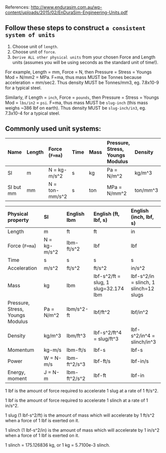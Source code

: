 References: http://www.endurasim.com.au/wp-content/uploads/2015/02/EnDuraSim-Engineering-Units.pdf

## Follow these steps to construct `a consistent system of units`

1. Choose unit of `length`.
2. Choose unit of `force`.
3. `Derive ALL other physical units` from your chosen Force and Length units (assumes you will be using seconds as the standard unit of time!).

For example, Length = mm, Force = N, then Pressure = Stress = Youngs Mod = N/mm2 = MPa. F=ma, thus mass MUST be Tonnes because acceleration = mm/sec2. Thus density MUST be Tonnes/mm3, eg. 7.8x10-9 for a typical steel.

Similarly, if Length = `inch`, Force = `pounds`, then Pressure = Stress = Youngs Mod = `lbs/in2` = `psi`. F=ma, thus mass MUST be `slug-inch` (this mass weighs ~386 lbf on earth). Thus density MUST be `slug-inch/in3`, eg. 7.3x10-4 for a typical steel.



## Commonly used unit systems:

| Name           | Length | Force (`F=ma`) | Time | Mass | Pressure, Stress, Youngs Modulus | Density | Power |
|:----           |:-------|:---------------|:-----|:-----|:---------------------------------|:------- |:------|
| SI             | m      | N = kg-m/s^2   | s    | kg   | Pa = N/m^2                       | kg/m^3  | Watt=Nm |
| SI but mm      | mm     | N = ton-mm/s^2 | s    | ton  | MPa = N/mm^2                     | ton/mm^3 | W=ton-mm |


| Physical property                 | SI            | English lbm | English (ft, lbf, s)                  | English (inch, lbf, s)
|:--------------------------------- |:---           | :-------    | :------------------------------------ | :---------------------
| Length                            | m             | ft          | ft                                    | in
| Force (`F=ma`)                    | N = kg-m/s^2  | lbm-ft/s^2  | lbf                                   | lbf
| Time                              | s             | s           | s                                     | s
| Acceleration                      | m/s^2         | ft/s^2      | ft/s^2                                | in/s^2
| Mass                              | kg            | lbm         | lbf-s^2/ft = slug, 1 slug=32.174 lbm  | lbf-s^2/in = slinch, 1 slinch=12 slugs
| Pressure, Stress, Youngs Modulus  | Pa = N/m^2    | lbm/s^2-ft  | lbf/ft^2                              | lbf/in^2
| Density                           | kg/m^3        | lbm/ft^3    | lbf-s^2/ft^4 = slug/ft^3              | lbf-s^2/in^4 = slinch/in^3
| Momentum                          | kg-m/s        | lbm-ft/s    | lbf-s                                 | lbf-s
| Power                             | W = N-m/s     | lbm-ft^2/s^3| lbf-ft/s                              | lbf-in/s
| Energy, moment                    | J = N-m       | lbm-ft^2/s^2| lbf-ft                                | lbf-in

1 lbf is the amount of force required to accelerate 1 slug at a rate of 1 ft/s^2.

1 lbf is the amount of force required to accelerate 1 slinch at a rate of 1 in/s^2.

1 slug (1 lbf-s^2/ft) is the amount of mass which will accelerate by 1 ft/s^2 when a force of 1 lbf is exerted on it.

1 slinch (1 lbf-s^2/in) is the amount of mass which will accelerate by 1 in/s^2 when a force of 1 lbf is exerted on it.

1 slinch = 175.126836 kg, or 1 kg = 5.7100e-3 slinch.
